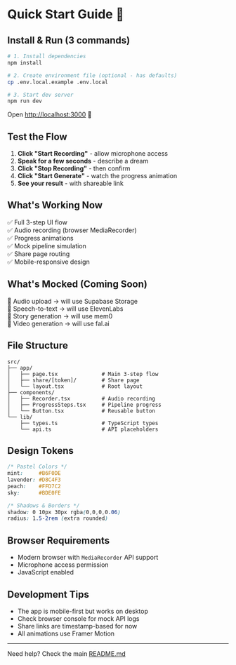 # Quick Start Guide 🚀

## Install & Run (3 commands)

```bash
# 1. Install dependencies
npm install

# 2. Create environment file (optional - has defaults)
cp .env.local.example .env.local

# 3. Start dev server
npm run dev
```

Open [http://localhost:3000](http://localhost:3000) 🎉

## Test the Flow

1. **Click "Start Recording"** - allow microphone access
2. **Speak for a few seconds** - describe a dream
3. **Click "Stop Recording"** - then confirm
4. **Click "Start Generate"** - watch the progress animation
5. **See your result** - with shareable link

## What's Working Now

✅ Full 3-step UI flow  
✅ Audio recording (browser MediaRecorder)  
✅ Progress animations  
✅ Mock pipeline simulation  
✅ Share page routing  
✅ Mobile-responsive design  

## What's Mocked (Coming Soon)

🚧 Audio upload → will use Supabase Storage  
🚧 Speech-to-text → will use ElevenLabs  
🚧 Story generation → will use mem0  
🚧 Video generation → will use fal.ai  

## File Structure

```
src/
├── app/
│   ├── page.tsx              # Main 3-step flow
│   ├── share/[token]/        # Share page
│   └── layout.tsx            # Root layout
├── components/
│   ├── Recorder.tsx          # Audio recording
│   ├── ProgressSteps.tsx     # Pipeline progress
│   └── Button.tsx            # Reusable button
└── lib/
    ├── types.ts              # TypeScript types
    └── api.ts                # API placeholders
```

## Design Tokens

```css
/* Pastel Colors */
mint:     #B6F0DE
lavender: #D8C4F3
peach:    #FFD7C2
sky:      #BDE0FE

/* Shadows & Borders */
shadow: 0 10px 30px rgba(0,0,0,0.06)
radius: 1.5-2rem (extra rounded)
```

## Browser Requirements

- Modern browser with `MediaRecorder` API support
- Microphone access permission
- JavaScript enabled

## Development Tips

- The app is mobile-first but works on desktop
- Check browser console for mock API logs
- Share links are timestamp-based for now
- All animations use Framer Motion

---

Need help? Check the main [README.md](./README.md)


